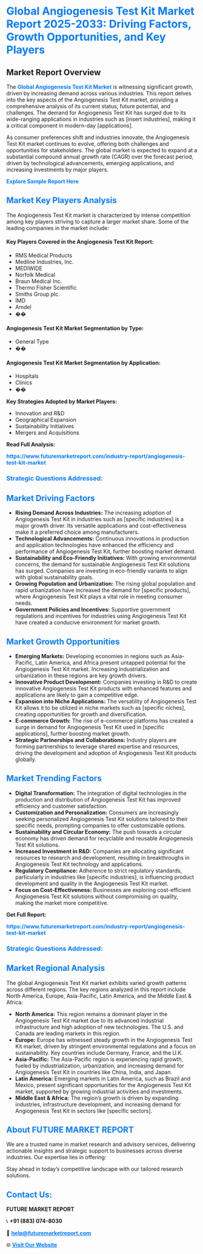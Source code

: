 <h1 style="color: #007BFF;">Global Angiogenesis Test Kit Market Report 2025-2033: Driving Factors, Growth Opportunities, and Key Players</h1>

<section id="overview">
<h2>Market Report Overview</h2>
<p>The <a href="https://www.futuremarketreport.com/industry-report/angiogenesis-test-kit-market" style="color: #007BFF; text-decoration: none;"><strong>Global Angiogenesis Test Kit Market</strong></a> is witnessing significant growth, driven by increasing demand across various industries. This report delves into the key aspects of the Angiogenesis Test Kit market, providing a comprehensive analysis of its current status, future potential, and challenges. The demand for Angiogenesis Test Kit has surged due to its wide-ranging applications in industries such as [insert industries], making it a critical component in modern-day [applications].</p>
<p>As consumer preferences shift and industries innovate, the Angiogenesis Test Kit market continues to evolve, offering both challenges and opportunities for stakeholders. The global market is expected to expand at a substantial compound annual growth rate (CAGR) over the forecast period, driven by technological advancements, emerging applications, and increasing investments by major players.</p>
</section>

<section id="overview">
<p><a href="https://www.futuremarketreport.com/request-sample/reportId=117152" style="color: #007BFF; text-decoration: none;"><strong>Explore Sample Report Here</strong></a></p>
</section>

<section id="key-players">
<h2 style="color: #007BFF;">Market Key Players Analysis</h2>
<p>The Angiogenesis Test Kit market is characterized by intense competition among key players striving to capture a larger market share. Some of the leading companies in the market include:</p>
<h4>Key Players Covered in the Angiogenesis Test Kit Report:</h4>
<ul><li>RMS Medical Products</li><li>Medline Industries, Inc.</li><li>MEDIWIDE</li><li>Norfolk Medical</li><li>Braun Medical Inc.</li><li>Thermo Fisher Scientific</li><li>Smiths Group plc.</li><li>IMD</li><li>Amdel</li><li>��</li></ul>
<h4>Angiogenesis Test Kit Market Segmentation by Type:</h4>
<ul><li>General Type</li><li>��</li></ul>

<h4>Angiogenesis Test Kit Market Segmentation by Application:</h4>
<ul><li>Hospitals</li><li>Clinics</li><li>��</li></ul>
<p><strong>Key Strategies Adopted by Market Players:</strong></p>
<ul>
<li>Innovation and R&D</li>
<li>Geographical Expansion</li>
<li>Sustainability Initiatives</li>
<li>Mergers and Acquisitions</li>
</ul>
</section>

<section>
<p><strong>Read Full Analysis: </strong></p><a href="https://www.futuremarketreport.com/industry-report/angiogenesis-test-kit-market" style="color: #007BFF; text-decoration: none;"><strong>https://www.futuremarketreport.com/industry-report/angiogenesis-test-kit-market</strong></a>
<h3 style="color: #007BFF;">Strategic Questions Addressed:</h3>
</section>

<section id="driving-factors">
<h2 style="color: #007BFF;">Market Driving Factors</h2>
<ul>
<li><strong>Rising Demand Across Industries:</strong> The increasing adoption of Angiogenesis Test Kit in industries such as [specific industries] is a major growth driver. Its versatile applications and cost-effectiveness make it a preferred choice among manufacturers.</li>
<li><strong>Technological Advancements:</strong> Continuous innovations in production and application technologies have enhanced the efficiency and performance of Angiogenesis Test Kit, further boosting market demand.</li>
<li><strong>Sustainability and Eco-Friendly Initiatives:</strong> With growing environmental concerns, the demand for sustainable Angiogenesis Test Kit solutions has surged. Companies are investing in eco-friendly variants to align with global sustainability goals.</li>
<li><strong>Growing Population and Urbanization:</strong> The rising global population and rapid urbanization have increased the demand for [specific products], where Angiogenesis Test Kit plays a vital role in meeting consumer needs.</li>
<li><strong>Government Policies and Incentives:</strong> Supportive government regulations and incentives for industries using Angiogenesis Test Kit have created a conducive environment for market growth.</li>
</ul>
</section>

<section id="growth-opportunities">
<h2 style="color: #007BFF;">Market Growth Opportunities</h2>
<ul>
<li><strong>Emerging Markets:</strong> Developing economies in regions such as Asia-Pacific, Latin America, and Africa present untapped potential for the Angiogenesis Test Kit market. Increasing industrialization and urbanization in these regions are key growth drivers.</li>
<li><strong>Innovative Product Development:</strong> Companies investing in R&D to create innovative Angiogenesis Test Kit products with enhanced features and applications are likely to gain a competitive edge.</li>
<li><strong>Expansion into Niche Applications:</strong> The versatility of Angiogenesis Test Kit allows it to be utilized in niche markets such as [specific niches], creating opportunities for growth and diversification.</li>
<li><strong>E-commerce Growth:</strong> The rise of e-commerce platforms has created a surge in demand for Angiogenesis Test Kit used in [specific applications], further boosting market growth.</li>
<li><strong>Strategic Partnerships and Collaborations:</strong> Industry players are forming partnerships to leverage shared expertise and resources, driving the development and adoption of Angiogenesis Test Kit products globally.</li>
</ul>
</section>

<section id="trending-factors">
<h2 style="color: #007BFF;">Market Trending Factors</h2>
<ul>
<li><strong>Digital Transformation:</strong> The integration of digital technologies in the production and distribution of Angiogenesis Test Kit has improved efficiency and customer satisfaction.</li>
<li><strong>Customization and Personalization:</strong> Consumers are increasingly seeking personalized Angiogenesis Test Kit solutions tailored to their specific needs, prompting companies to offer customizable options.</li>
<li><strong>Sustainability and Circular Economy:</strong> The push towards a circular economy has driven demand for recyclable and reusable Angiogenesis Test Kit solutions.</li>
<li><strong>Increased Investment in R&D:</strong> Companies are allocating significant resources to research and development, resulting in breakthroughs in Angiogenesis Test Kit technology and applications.</li>
<li><strong>Regulatory Compliance:</strong> Adherence to strict regulatory standards, particularly in industries like [specific industries], is influencing product development and quality in the Angiogenesis Test Kit market.</li>
<li><strong>Focus on Cost-Effectiveness:</strong> Businesses are exploring cost-efficient Angiogenesis Test Kit solutions without compromising on quality, making the market more competitive.</li>
</ul>
</section>

<section>
<p><strong>Get Full Report: </strong></p><a href="https://www.futuremarketreport.com/industry-report/angiogenesis-test-kit-market" style="color: #007BFF; text-decoration: none;"><strong>https://www.futuremarketreport.com/industry-report/angiogenesis-test-kit-market</strong></a>
<h3 style="color: #007BFF;">Strategic Questions Addressed:</h3>
</section>


<section id="regional-analysis">
<h2 style="color: #007BFF;">Market Regional Analysis</h2>
<p>The global Angiogenesis Test Kit market exhibits varied growth patterns across different regions. The key regions analyzed in this report include North America, Europe, Asia-Pacific, Latin America, and the Middle East & Africa:</p>
<ul>
<li><strong>North America:</strong> This region remains a dominant player in the Angiogenesis Test Kit market due to its advanced industrial infrastructure and high adoption of new technologies. The U.S. and Canada are leading markets in this region.</li>
<li><strong>Europe:</strong> Europe has witnessed steady growth in the Angiogenesis Test Kit market, driven by stringent environmental regulations and a focus on sustainability. Key countries include Germany, France, and the U.K.</li>
<li><strong>Asia-Pacific:</strong> The Asia-Pacific region is experiencing rapid growth, fueled by industrialization, urbanization, and increasing demand for Angiogenesis Test Kit in countries like China, India, and Japan.</li>
<li><strong>Latin America:</strong> Emerging markets in Latin America, such as Brazil and Mexico, present significant opportunities for the Angiogenesis Test Kit market, supported by growing industrial activities and investments.</li>
<li><strong>Middle East & Africa:</strong> The region’s growth is driven by expanding industries, infrastructure development, and increasing demand for Angiogenesis Test Kit in sectors like [specific sectors].</li>
</ul>
</section>

<footer>
<h2 style="color: #007BFF;">About FUTURE MARKET REPORT</h2>
<p>We are a trusted name in market research and advisory services, delivering actionable insights and strategic support to businesses across diverse industries. Our expertise lies in offering:</p>

<p>Stay ahead in today’s competitive landscape with our tailored research solutions.</p>

<h2 style="color: #007BFF;">Contact Us:</h2>
<p><strong>FUTURE MARKET REPORT</strong></p>
<p>📞 <strong>+91 (883) 074-8030</strong></p>
<p>📧 <strong><a href="mailto:help@futuremarketreport.com" style="color: #007BFF;">help@futuremarketreport.com</a></strong></p>
<p>🌐 <strong><a href="https://www.futuremarketreport.com/" style="color: #007BFF;">Visit Our Website</a></strong></p>
</footer>